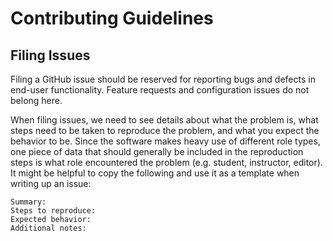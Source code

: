 # Contributing Guidelines

## Filing Issues

Filing a GitHub issue should be reserved for reporting bugs and defects in end-user functionality. Feature requests and configuration issues do not belong here.

When filing issues, we need to see details about what the problem is, what steps need to be taken to reproduce the problem, and what you expect the behavior to be. Since the software makes heavy use of different role types, one piece of data that should generally be included in the reproduction steps is what role encountered the problem (e.g. student, instructor, editor). It might be helpful to copy the following and use it as a template when writing up an issue:

```
Summary:
Steps to reproduce:
Expected behavior:
Additional notes:
```
